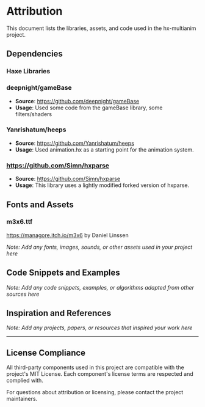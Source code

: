 # Attribution

This document lists the libraries, assets, and code used in the hx-multianim project.

## Dependencies

### Haxe Libraries

### deepnight/gameBase
- **Source**: https://github.com/deepnight/gameBase
- **Usage**: Used some code from the gameBase library, some filters/shaders

### Yanrishatum/heeps
- **Source**: https://github.com/Yanrishatum/heeps
- **Usage**: Used animation.hx as a starting point for the animation system.


### https://github.com/Simn/hxparse
- **Source**: https://github.com/Simn/hxparse
- **Usage**: This library uses a lightly modified forked version of hxparse.



## Fonts and Assets

### m3x6.ttf
https://managore.itch.io/m3x6
by Daniel Linssen

*Note: Add any fonts, images, sounds, or other assets used in your project here*

## Code Snippets and Examples

*Note: Add any code snippets, examples, or algorithms adapted from other sources here*

## Inspiration and References

*Note: Add any projects, papers, or resources that inspired your work here*

---

## License Compliance

All third-party components used in this project are compatible with the project's MIT License. Each component's license terms are respected and complied with.

For questions about attribution or licensing, please contact the project maintainers. 